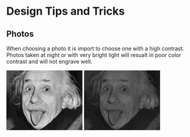 <h1> Design Tips and Tricks </h1>
<h2>Photos</h2>
When choosing a photo it is import to choose one with a high contrast. Photos taken at night or with very bright light will resualt in poor color contrast and will not engrave well.
<div>

<img style = "" src= "https://raw.githubusercontent.com/SkillMillNYC/productPhotos/master/documents/design%20tips%20and%20tricks/photos/einstien_good.png"/>               <img src="https://raw.githubusercontent.com/SkillMillNYC/productPhotos/master/documents/design%20tips%20and%20tricks/photos/einstien_bad.png"/>
</div>


